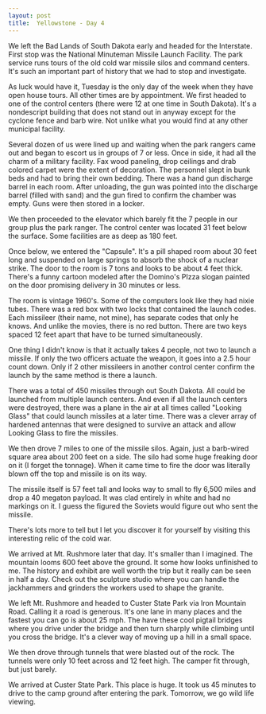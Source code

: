 ```yaml
---
layout: post
title:  Yellowstone - Day 4
---
```

We left the Bad Lands of South Dakota early and headed for the Interstate. First stop was the National Minuteman Missile Launch Facility. The park service runs tours of the old cold war missile silos and command centers. It's such an important part of history that we had to stop and investigate.

As luck would have it, Tuesday is the only day of the week when they have open house tours. All other times are by appointment. We first headed to one of the control centers (there were 12 at one time in South Dakota). It's a nondescript building that does not stand out in anyway except for the cyclone fence and barb wire. Not unlike what you would find at any other municipal facility.

Several dozen of us were lined up and waiting when the park rangers came out and began to escort us in groups of 7 or less. Once in side, it had all the charm of a military facility. Fax wood paneling, drop ceilings and drab colored carpet were the extent of decoration. The personnel slept in bunk beds and had to bring their own bedding. There was a hand gun discharge barrel in each room. After unloading, the gun was pointed into the discharge barrel (filled with sand) and the gun fired to confirm the chamber was empty. Guns were then stored in a locker.

We then proceeded to the elevator which barely fit the 7 people in our group plus the park ranger. The control center was located 31 feet below the surface. Some facilities are as deep as 180 feet.

Once below, we entered the "Capsule". It's a pill shaped room about 30 feet long and suspended on large springs to absorb the shock of a nuclear strike. The door to the room is 7 tons and looks to be about 4 feet thick. There's a funny cartoon modeled after the Domino's PIzza slogan painted on the door promising delivery in 30 minutes or less.

The room is vintage 1960's. Some of the computers look like they had nixie tubes. There was a red box with two locks that contained the launch codes. Each missileer (their name, not mine), has separate codes that only he knows. And unlike the movies, there is no red button. There are two keys spaced 12 feet apart that have to be turned simultaneously. 

One thing I didn't know is that it actually takes 4 people, not two to launch a missile. If only the two officers actuate the weapon, it goes into a 2.5 hour count down. Only if 2 other missileers in another control center confirm the launch by the same method is there a launch.

There was a total of 450 missiles through out South Dakota. All could be launched from multiple launch centers. And even if all the launch centers were destroyed, there was a plane in the air at all times called "Looking Glass" that could launch missiles at a later time. There was a clever array of hardened antennas that were designed to survive an attack and allow Looking Glass to fire the missiles.

We then drove 7 miles to one of the missile silos. Again, just a barb-wired square area about 200 feet on a side. The silo had some huge freaking door on it (I forget the tonnage). When it came time to fire the door was literally blown off the top and missile is on its way.

The missile itself is 57 feet tall and looks way to small to fly 6,500 miles and drop a 40 megaton payload. It was clad entirely in white and had no markings on it. I guess the figured the Soviets would figure out who sent the missile.

There's lots more to tell but I let you discover it for yourself by visiting this interesting relic of the cold war.

We arrived at Mt. Rushmore later that day. It's smaller than I imagined. The mountain looms 600 feet above the ground. It some how looks unfinished to me. The history and exhibit are well worth the trip but it really can be seen in half a day. Check out the sculpture studio where you can handle the jackhammers and grinders the workers used to shape the granite.

We left Mt. Rushmore and headed to Custer State Park via Iron Mountain Road. Calling it a road is generous. It's one lane in many places and the fastest you can go is about 25 mph. The have these cool pigtail bridges where you drive under the bridge and then turn sharply while climbing until you cross the bridge. It's a clever way of moving up a hill in a small space.

We then drove through tunnels that were blasted out of the rock. The tunnels were only 10 feet across and 12 feet high. The camper fit through, but just barely.

We arrived at Custer State Park. This place is huge. It took us 45 minutes to drive to the camp ground after entering the park. Tomorrow, we go wild life viewing.
